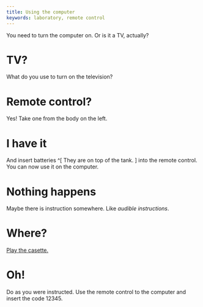 ```yaml
---
title: Using the computer
keywords: laboratory, remote control
---
```


You need to turn the computer on. Or is it a TV, actually?

# TV?
What do you use to turn on the television?

# Remote control?
Yes! Take one from the body on the left.

# I have it
And insert batteries ^[ They are on top of the tank. ] into the remote control. You can now use it on the computer.

# Nothing happens
Maybe there is instruction somewhere. Like _audible instructions_.

# Where?
[Play the casette.](030-casette.md)

# Oh!
Do as you were instructed. Use the remote control to the computer and insert the code 12345.
